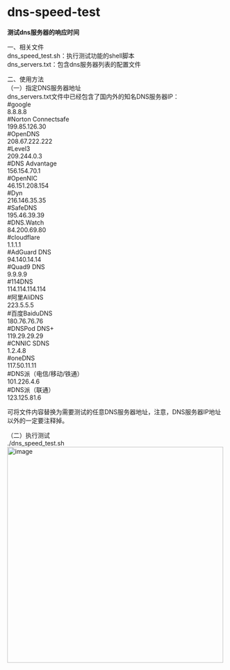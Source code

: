 # dns-speed-test

**测试dns服务器的响应时间**

一、相关文件  
dns_speed_test.sh：执行测试功能的shell脚本  
dns_servers.txt：包含dns服务器列表的配置文件
  
二、使用方法  
（一）指定DNS服务器地址  
dns_servers.txt文件中已经包含了国内外的知名DNS服务器IP：  
#google  
8.8.8.8  
#Norton Connectsafe  
199.85.126.30  
#OpenDNS  
208.67.222.222  
#Level3  
209.244.0.3  
#DNS Advantage  
156.154.70.1  
#OpenNIC  
46.151.208.154  
#Dyn  
216.146.35.35  
#SafeDNS  
195.46.39.39  
#DNS.Watch  
84.200.69.80  
#cloudflare  
1.1.1.1  
#AdGuard DNS  
94.140.14.14  
#Quad9 DNS  
9.9.9.9  
#114DNS  
114.114.114.114  
#阿里AliDNS  
223.5.5.5  
#百度BaiduDNS  
180.76.76.76  
#DNSPod DNS+  
119.29.29.29  
#CNNIC SDNS  
1.2.4.8  
#oneDNS  
117.50.11.11  
#DNS派（电信/移动/铁通）  
101.226.4.6  
#DNS派（联通）  
123.125.81.6  
  
可将文件内容替换为需要测试的任意DNS服务器地址，注意，DNS服务器IP地址以外的一定要注释掉。  
  
（二）执行测试  
./dns_speed_test.sh  
<img width="497" alt="image" src="https://user-images.githubusercontent.com/63601413/216840881-d42d40d0-cb70-42ac-8b32-e2929b5688ab.png">
